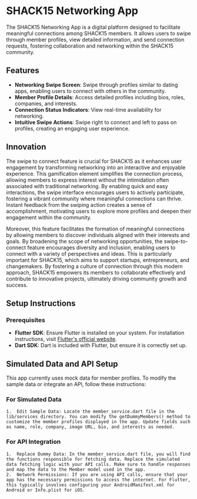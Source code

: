 # SHACK15 Networking App

The SHACK15 Networking App is a digital platform designed to facilitate meaningful connections among SHACK15 members. It allows users to swipe through
member profiles, view detailed information, and send connection requests, fostering collaboration and networking within the SHACK15 community.

## Features

- **Networking Swipe Screen**: Swipe through profiles similar to dating apps, enabling users to connect with others in the community.
- **Member Profile Details**: Access detailed profiles including bios, roles, companies, and interests.
- **Connection Status Indicators**: View real-time availability for networking.
- **Intuitive Swipe Actions**: Swipe right to connect and left to pass on profiles, creating an engaging user experience.

## Innovation

The swipe to connect feature is crucial for SHACK15 as it enhances user engagement by transforming networking into an interactive and enjoyable
experience. This gamification element simplifies the connection process, allowing members to express interest without the intimidation often
associated with traditional networking. By enabling quick and easy interactions, the swipe interface encourages users to actively participate,
fostering a vibrant community where meaningful connections can thrive. Instant feedback from the swiping action creates a sense of accomplishment,
motivating users to explore more profiles and deepen their engagement within the community.

Moreover, this feature facilitates the formation of meaningful connections by allowing members to discover individuals aligned with their interests
and goals. By broadening the scope of networking opportunities, the swipe-to-connect feature encourages diversity and inclusion, enabling users to
connect with a variety of perspectives and ideas. This is particularly important for SHACK15, which aims to support startups, entrepreneurs, and
changemakers. By fostering a culture of connection through this modern approach, SHACK15 empowers its members to collaborate effectively and
contribute to innovative projects, ultimately driving community growth and success.


## Setup Instructions

### Prerequisites

- **Flutter SDK**: Ensure Flutter is installed on your system. For installation instructions,
  visit [Flutter's official website](https://flutter.dev/docs/get-started/install).
- **Dart SDK**: Dart is included with Flutter, but ensure it is correctly set up.

## Simulated Data and API Setup

This app currently uses mock data for member profiles. To modify the sample data or integrate an API, follow these instructions:

### For Simulated Data

	1.	Edit Sample Data: Locate the member_service.dart file in the lib/services directory. You can modify the getDummyMembers() method to customize the member profiles displayed in the app. Update fields such as name, role, company, image URL, bio, and interests as needed.

### For API Integration

	1.	Replace Dummy Data: In the member_service.dart file, you will find the functions responsible for fetching data. Replace the simulated data fetching logic with your API calls. Make sure to handle responses and map the data to the Member model used in the app.
	2.	Network Permissions: If you are using API calls, ensure that your app has the necessary permissions to access the internet. For Flutter, this typically involves configuring your AndroidManifest.xml for Android or Info.plist for iOS.
